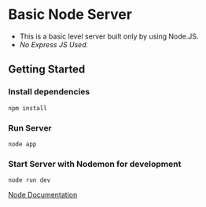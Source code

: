 # Basic Node Server

- This is a basic level server built only by using Node.JS.
- _No Express JS Used._

## Getting Started

### Install dependencies
```
npm install
```

### Run Server
```
node app
```

### Start Server with Nodemon for development
```
node run dev
```

[Node Documentation](https://nodejs.org/en/docs/)